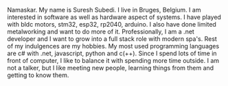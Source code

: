 Namaskar. My name is Suresh Subedi. I live in Bruges, Belgium. I am interested in software as well as hardware aspect of systems.
I have played with bldc motors, stm32, esp32, rp2040, arduino. I also have done limited metalworking and want to do more of it.
Professionally, I am a .net developer and I want to grow into a full stack role with modern spa's. Rest of my indulgences are my hobbies.
My most used programming languages are c# with .net, javascript, python and c(++).
Since I spend lots of time in front of computer, I like to balance it with spending more time outside.
I am not a talker, but I like meeting new people, learning things from them and getting to know them.
